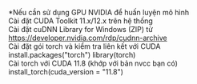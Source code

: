 *Nếu cần sử dụng GPU NVIDIA để huấn luyện mô hình  
Cài đặt CUDA Toolkit 11.x/12.x trên hệ thống  
Cài đặt cuDNN Library for Windows (ZIP) từ [https://developer.nvidia.com/rdp/cudnn-archive ](https://developer.nvidia.com/cudnn)   
Cài đặt gói torch và kiểm tra liên kết với CUDA  
install.packages("torch") 
library(torch)  
Cài torch với CUDA 11.8 (khớp với bản nvcc bạn có)  
install_torch(cuda_version = "11.8")
